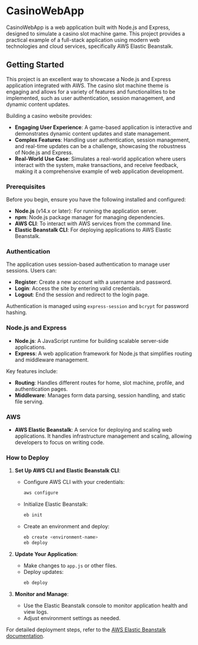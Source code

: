# CasinoWebApp

CasinoWebApp is a web application built with Node.js and Express, designed to simulate a casino slot machine game. This project provides a practical example of a full-stack application using modern web technologies and cloud services, specifically AWS Elastic Beanstalk.

## Getting Started

This project is an excellent way to showcase a Node.js and Express application integrated with AWS. The casino slot machine theme is engaging and allows for a variety of features and functionalities to be implemented, such as user authentication, session management, and dynamic content updates.

Building a casino website provides:
- **Engaging User Experience**: A game-based application is interactive and demonstrates dynamic content updates and state management.
- **Complex Features**: Handling user authentication, session management, and real-time updates can be a challenge, showcasing the robustness of Node.js and Express.
- **Real-World Use Case**: Simulates a real-world application where users interact with the system, make transactions, and receive feedback, making it a comprehensive example of web application development.

### Prerequisites

Before you begin, ensure you have the following installed and configured:
- **Node.js** (v14.x or later): For running the application server.
- **npm**: Node.js package manager for managing dependencies.
- **AWS CLI**: To interact with AWS services from the command line.
- **Elastic Beanstalk CLI**: For deploying applications to AWS Elastic Beanstalk.

### Authentication

The application uses session-based authentication to manage user sessions. Users can:
- **Register**: Create a new account with a username and password.
- **Login**: Access the site by entering valid credentials.
- **Logout**: End the session and redirect to the login page.

Authentication is managed using `express-session` and `bcrypt` for password hashing.

### Node.js and Express

- **Node.js**: A JavaScript runtime for building scalable server-side applications.
- **Express**: A web application framework for Node.js that simplifies routing and middleware management.

Key features include:
- **Routing**: Handles different routes for home, slot machine, profile, and authentication pages.
- **Middleware**: Manages form data parsing, session handling, and static file serving.

### AWS

- **AWS Elastic Beanstalk**: A service for deploying and scaling web applications. It handles infrastructure management and scaling, allowing developers to focus on writing code.

### How to Deploy

1. **Set Up AWS CLI and Elastic Beanstalk CLI**:
   - Configure AWS CLI with your credentials:
     ```bash
     aws configure
     ```
   - Initialize Elastic Beanstalk:
     ```bash
     eb init
     ```
   - Create an environment and deploy:
     ```bash
     eb create <environment-name>
     eb deploy
     ```

2. **Update Your Application**:
   - Make changes to `app.js` or other files.
   - Deploy updates:
     ```bash
     eb deploy
     ```

3. **Monitor and Manage**:
   - Use the Elastic Beanstalk console to monitor application health and view logs.
   - Adjust environment settings as needed.

For detailed deployment steps, refer to the [AWS Elastic Beanstalk documentation](https://docs.aws.amazon.com/elasticbeanstalk/latest/dg/Welcome.html).

